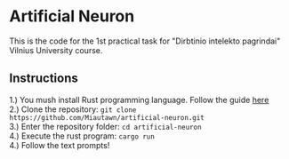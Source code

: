 # Artificial Neuron
This is the code for the 1st practical task for "Dirbtinio intelekto pagrindai" Vilnius University course.

## Instructions
1.) You mush install Rust programming language. Follow the guide [here](https://www.rust-lang.org/tools/install)  
2.) Clone the repository: `git clone https://github.com/Miautawn/artificial-neuron.git`  
3.) Enter the repository folder: `cd artificial-neuron`  
4.) Execute the rust program: `cargo run`  
4.) Follow the text prompts!  
